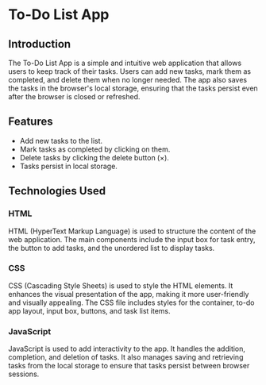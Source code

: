 # To-Do List App

## Introduction

The To-Do List App is a simple and intuitive web application that allows users to keep track of their tasks. Users can add new tasks, mark them as completed, and delete them when no longer needed. The app also saves the tasks in the browser's local storage, ensuring that the tasks persist even after the browser is closed or refreshed.

## Features

- Add new tasks to the list.
- Mark tasks as completed by clicking on them.
- Delete tasks by clicking the delete button (×).
- Tasks persist in local storage.

## Technologies Used

### HTML

HTML (HyperText Markup Language) is used to structure the content of the web application. The main components include the input box for task entry, the button to add tasks, and the unordered list to display tasks.

### CSS

CSS (Cascading Style Sheets) is used to style the HTML elements. It enhances the visual presentation of the app, making it more user-friendly and visually appealing. The CSS file includes styles for the container, to-do app layout, input box, buttons, and task list items.

### JavaScript

JavaScript is used to add interactivity to the app. It handles the addition, completion, and deletion of tasks. It also manages saving and retrieving tasks from the local storage to ensure that tasks persist between browser sessions.
